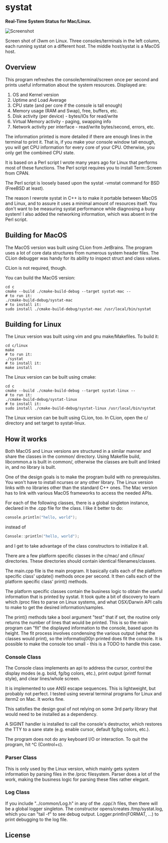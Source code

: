 # systat
__Real-Time System Status for Mac/Linux.__

![Screenshot](../../raw/master/images/screenshot.png)

Screen shot of i3wm on Linux.  Three consoles/terminals in the left column, each 
running systat on a different host.  The middle host/systat is a MacOS host.

## Overview
This program refreshes the console/terminal/screen once per second and prints
useful information about the system resources.  Displayed are:

1) OS and Kernel version
2) Uptime and Load Average
3) CPU state (and per core if the console is tall enough)
4) Memory usage (RAM and Swap), free, buffers, etc.
5) Disk activity (per device) - bytes/IOs for read/write
6) Virtual Memory activity - paging, swapping info
7) Network activity per interface - read/write bytes/second, errors, etc.

The information printed is more detailed if there are enough lines in the
terminal to print it.  That is, if you make your console window tall enough, you
will get CPU information for every core of your CPU.  Otherwise, you only get
the combined CPU state.

It is based on a Perl script I wrote many years ago for Linux that performs most
of these functions.  The Perl script requires you to install Term::Screen from
CPAN.

The Perl script is loosely based upon the systat -vmstat command for BSD
(FreeBSD at least).

The reason I rewrote systat in C++ is to make it portable between MacOS and
Linux, and to assure it uses a minimal amount of resources itself.  You don't
want to be measuring systat performance while diagnosing a busy system!  I also
added the networking information, which was absent in the Perl script.

## Building for MacOS

The MacOS version was built using CLion from JetBrains.  The program uses a lot
of core data structures from numerous system header files.  The CLion debugger
was handy for its ability to inspect struct and class values.

CLion is not required, though.

You can build the MacOS version:
```
cd c
cmake --build ./cmake-build-debug --target systat-mac --
# to run it:
./cmake-build-debug/systat-mac
# to install it:
sudo install ./cmake-build-debug/systat-mac /usr/local/bin/systat
```

## Building for Linux

The Linux version was built using vim and gnu make/Makefiles.  To build it:
```
cd c/linux
make
# to run it:
./systat
# to install it:
make install
```

The Linux version can be built using cmake:
```
cd c
cmake --build ./cmake-build-debug --target systat-linux --
# to run it:
./cmake-build-debug/systat-linux
# to install it:
sudo install ./cmake-build-debug/systat-linux /usr/local/bin/systat
```

The Linux version can be built using CLion, too.  In CLion, open the c/
directory and set target to systat-linux.

## How it works

Both MacOS and Linux versions are structured in a similar manner and share the
classes in the common/ directory.  Using Makefile build, libcommon.a is built in
common/, otherwise the classes are built and linked in, and no library is built.

One of the design goals is to make the program build with no prerequisites.  You
won't have to install ncurses or any other library.  The Linux version links
with no libraries other than the standard C++ ones.  The Mac version has to link
with various MacOS frameworks to access the needed APIs.

For each of the following classes, there is a global singleton instance,
declared in the .cpp file for the class.  I like it better to do:
```c++
console.println("hello, world");
```
instead of
```c++
Console::println("hello, world");
```
and I get to take advantage of the class constructors to initialize it all.

There are a few platform specific classes in the c/mac/ and c/linux/
directories.  These directories should contain identical filenames/classes.

The main.cpp file is the main program.  It basically calls each of the platform
specific class' update() methods once per second.  It then calls each of the
platform specific class' print() methods.

The platform specific classes contain the business logic to obtain the useful
information that is printed by systat.  It took quite a bit of discovery to
learn which /proc files to parse on Linux systems, and what OSX/Darwin API calls
to make to get the desired information/samples.

The print() methods take a bool argument "test" that if set, the routine only
returns the number of lines that would be printed.  This is so the main program
can "fit" the displayed information to the console, based upon its height.  The
fit process involves condensing the various output (what the classes would 
print), so the informatioj00jn printed does fit the console.  It is possible 
to make the console too small - this is a TODO to handle this case.

### Console Class

The Console class implements an api to address the cursor, control the display
modes (e.g. bold, fg/bg colors, etc.), print output (printf format style), and
clear lines/whole screen.

It is implemented to use ANSI escape sequences.  This is lightweight, but
probably not perfect.  I tested using several terminal programs for Linux and
iterm2 on Mac.  It works fine.

This satisfies the design goal of not relying on some 3rd party library that
would need to be installed as a dependency.

A SIGINT handler is installed to call the console's destructor, which restores
the TTY to a sane state (e.g. enable cursor, default fg/bg colors, etc.).

The program does not do any keyboard I/O or interaction.  To quit the program,
hit ^C (Control+c).

### Parser Class

This is only used by the Linux version, which mainly gets system information by
parsing files in the /proc filesystem.  Parser does a lot of the work, making
the business logic for parsing these files rather elegant.

### Log Class

If you include "../common/Log.h" in any of the .cpp/.h files, then there will be
a global logger singleton.  The constructor opens/creates /tmp/systat.log, which
you can "tail -f" to see debug output.  Logger.println(FORMAT, ...) to print
debugging to the log file.

## License

